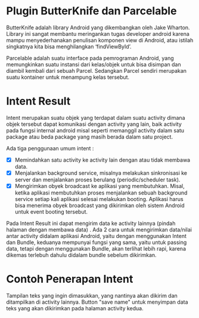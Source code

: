 # Plugin ButterKnife dan Parcelable
ButterKnife adalah library Android yang dikembangkan oleh Jake Wharton. Library ini sangat membantu meringankan tugas developer android karena mampu menyederhanakan penulisan komponen view di Android, atau istilah singkatnya kita bisa menghilangkan ‘findViewById’.

Parcelable adalah suatu interface pada pemrograman Android, yang memungkinkan suatu instansi dari kelas/objek untuk bisa disimpan dan diambil kembali dari sebuah Parcel. Sedangkan Parcel sendiri merupakan suatu kontainer untuk menampung kelas tersebut.

# Intent Result
Intent merupakan suatu objek yang terdapat dalam suatu activity dimana objek tersebut dapat komunikasi dengan activity yang lain, baik activity pada fungsi internal android misal seperti memanggil activity dalam satu package atau beda package yang masih berada dalam satu project.

Ada tiga penggunaan umum intent :

- [x] Memindahkan satu activity ke activity lain dengan atau tidak membawa data.
- [x] Menjalankan background service, misalnya melakukan sinkronisasi ke server dan menjalankan proses berulang (periodic/scheduler task).
- [x] Mengirimkan obyek broadcast ke aplikasi yang membutuhkan. Misal, ketika aplikasi membutuhkan proses menjalankan sebuah background service setiap kali aplikasi selesai melakukan booting. Aplikasi harus bisa menerima obyek broadcast yang dikirimkan oleh sistem Android untuk event booting tersebut.

Pada Intent Result ini dapat mengirim data ke activity lainnya (pindah halaman dengan membawa data) . Ada 2 cara untuk mengirimkan data/nilai antar activity didalam aplikasi Android, yaitu dengan menggunakan Intent dan Bundle, keduanya mempunyai fungsi yang sama, yaitu untuk passing data, tetapi dengan menggunakan Bundle, akan terlihat lebih rapi, karena dikemas terlebuh dahulu didalam bundle sebelum dikirimkan.

# Contoh Penerapan Intent
Tampilan teks yang ingin dimasukkan, yang nantinya akan dikirim dan ditampilkan di activity lainnya. Button "save name" untuk menyimpan data teks yang akan dikirimkan pada halaman activity kedua.

